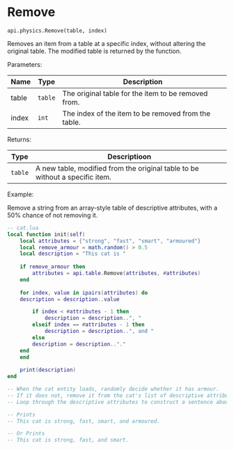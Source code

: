 # Remove



`api.physics.Remove(table, index)`

Removes an item from a table at a specific index, without altering the original table. The modified table is returned by the function.



Parameters:

| Name  | Type    | Description                                         |
| ----- | ------- | --------------------------------------------------- |
| table | `table` | The original table for the item to be removed from. |
| index | `int`   | The index of the item to be removed from the table. |

Returns:

| Type    | Descriptioon                                                                 |
| ------- | ---------------------------------------------------------------------------- |
| `table` | A new table, modified from the original table to be without a specific item. |



Example:

Remove a string from an array-style table of descriptive attributes, with a 50% chance of not removing it.

```lua
-- cat.lua
local function init(self)
    local attributes = {"strong", "fast", "smart", "armoured"}
    local remove_armour = math.random() > 0.5
    local description = "This cat is "
    
    if remove_armour then
        attributes = api.table.Remove(attributes, #attributes) 
    end
    
    for index, value in ipairs(attributes) do
	description = description..value

        if index < #attributes - 1 then
            description = description..", " 
        elseif index == #attributes - 1 then
            description = description..", and " 
        else 
	    description = description.."."
	end    
    end
    
    print(description)
end

-- When the cat entity loads, randomly decide whether it has armour.
-- If it does not, remove it from the cat's list of descriptive attributes.
-- Loop through the descriptive attributes to construct a sentence about the cat.

-- Prints
-- This cat is strong, fast, smart, and armoured.

-- Or Prints
-- This cat is strong, fast, and smart.
```

